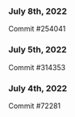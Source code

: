 ### July 8th, 2022

Commit #254041

### July 5th, 2022

Commit #314353


### July 4th, 2022

Commit #72281
